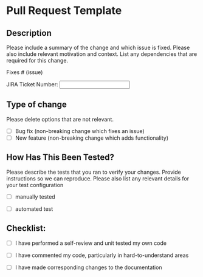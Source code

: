 # Pull Request Template

## Description

Please include a summary of the change and which issue is fixed. Please also include relevant motivation and context. List any dependencies that are required for this change.

Fixes # (issue)

JIRA Ticket Number: <input type="text" name="JIRA ticket number"/>

## Type of change

Please delete options that are not relevant.

- [ ] Bug fix (non-breaking change which fixes an issue)
- [ ] New feature (non-breaking change which adds functionality)

## How Has This Been Tested?

Please describe the tests that you ran to verify your changes. Provide instructions so we can reproduce. Please also list any relevant details for your test configuration

- [ ] manually tested
- [ ] automated test


## Checklist:

- [ ] I have performed a self-review and unit tested my own code
- [ ] I have commented my code, particularly in hard-to-understand areas
- [ ] I have made corresponding changes to the documentation

